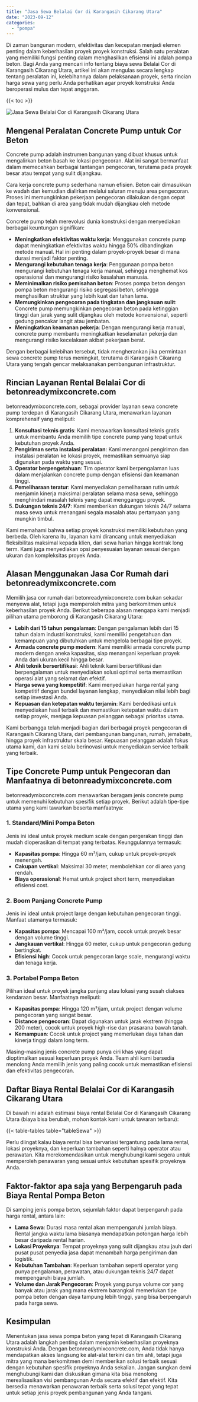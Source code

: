 ```yaml
---
title: "Jasa Sewa Belalai Cor di Karangasih Cikarang Utara"
date: "2023-09-12"
categories: 
  - "pompa"
---
```


Di zaman bangunan modern, efektivitas dan kecepatan menjadi elemen penting dalam keberhasilan proyek proyek konstruksi. Salah satu peralatan yang memiliki fungsi penting dalam menghasilkan efisiensi ini adalah pompa beton. Bagi Anda yang mencari info tentang biaya sewa Belalai Cor di Karangasih Cikarang Utara, artikel ini akan mengulas secara lengkap tentang peralatan ini, kelebihannya dalam pelaksanaan proyek, serta rincian harga sewa yang perlu Anda perhatikan agar proyek konstruksi Anda beroperasi mulus dan tepat anggaran.

{{< toc >}}

![Jasa Sewa Belalai Cor di Karangasih Cikarang Utara](https://betoncor8.github.io/pump/concrete-pump%20(5).png)

## Mengenal Peralatan Concrete Pump untuk Cor Beton

Concrete pump adalah instrumen bangunan yang dibuat khusus untuk mengalirkan beton basah ke lokasi pengecoran. Alat ini sangat bermanfaat dalam memecahkan berbagai tantangan pengecoran, terutama pada proyek besar atau tempat yang sulit dijangkau.

Cara kerja concrete pump sederhana namun efisien. Beton cair dimasukkan ke wadah dan kemudian dialirkan melalui saluran menuju area pengecoran. Proses ini memungkinkan pekerjaan pengecoran dilakukan dengan cepat dan tepat, bahkan di area yang tidak mudah dijangkau oleh metode konvensional.

Concrete pump telah merevolusi dunia konstruksi dengan menyediakan berbagai keuntungan signifikan:

- **Meningkatkan efektivitas waktu kerja**: Menggunakan concrete pump dapat meningkatkan efektivitas waktu hingga 50% dibandingkan metode manual. Hal ini penting dalam proyek-proyek besar di mana durasi menjadi faktor penting.
- **Mengurangi kebutuhan tenaga kerja**: Penggunaan pompa beton mengurangi kebutuhan tenaga kerja manual, sehingga menghemat kos operasional dan mengurangi risiko kesalahan manusia.
- **Meminimalkan risiko pemisahan beton**: Proses pompa beton dengan pompa beton mengurangi risiko segregasi beton, sehingga menghasilkan struktur yang lebih kuat dan tahan lama.
- **Memungkinkan pengecoran pada tingkatan dan jangkauan sulit**: Concrete pump memungkinkan pengecoran beton pada ketinggian tinggi dan jarak yang sulit dijangkau oleh metode konvensional, seperti gedung pencakar langit atau jembatan.
- **Meningkatkan keamanan pekerja**: Dengan mengurangi kerja manual, concrete pump membantu meningkatkan keselamatan pekerja dan mengurangi risiko kecelakaan akibat pekerjaan berat.

Dengan berbagai kelebihan tersebut, tidak mengherankan jika permintaan sewa concrete pump terus meningkat, terutama di Karangasih Cikarang Utara yang tengah gencar melaksanakan pembangunan infrastruktur.

## Rincian Layanan Rental Belalai Cor di betonreadymixconcrete.com

betonreadymixconcrete.com, sebagai provider layanan sewa concrete pump terdepan di Karangasih Cikarang Utara, menawarkan layanan komprehensif yang meliputi:

1. **Konsultasi teknis gratis**: Kami menawarkan konsultasi teknis gratis untuk membantu Anda memilih tipe concrete pump yang tepat untuk kebutuhan proyek Anda.
2. **Pengiriman serta instalasi peralatan**: Kami menangani pengiriman dan instalasi peralatan ke lokasi proyek, memastikan semuanya siap digunakan pada waktu yang sesuai.
3. **Operator berpengetahuan**: Tim operator kami berpengalaman luas dalam menjalankan concrete pump dengan efisiensi dan keamanan tinggi.
4. **Pemeliharaan teratur**: Kami menyediakan pemeliharaan rutin untuk menjamin kinerja maksimal peralatan selama masa sewa, sehingga menghindari masalah teknis yang dapat mengganggu proyek.
5. **Dukungan teknis 24/7**: Kami memberikan dukungan teknis 24/7 selama masa sewa untuk menangani segala masalah atau pertanyaan yang mungkin timbul.

Kami memahami bahwa setiap proyek konstruksi memiliki kebutuhan yang berbeda. Oleh karena itu, layanan kami dirancang untuk menyediakan fleksibilitas maksimal kepada klien, dari sewa harian hingga kontrak long term. Kami juga menyediakan opsi penyesuaian layanan sesuai dengan ukuran dan kompleksitas proyek Anda.

## Alasan Menggunakan Jasa Cor Rumah dari betonreadymixconcrete.com

Memilih jasa cor rumah dari betonreadymixconcrete.com bukan sekadar menyewa alat, tetapi juga memperoleh mitra yang berkomitmen untuk keberhasilan proyek Anda. Berikut beberapa alasan mengapa kami menjadi pilihan utama pemborong di Karangasih Cikarang Utara:

- **Lebih dari 15 tahun pengalaman**: Dengan pengalaman lebih dari 15 tahun dalam industri konstruksi, kami memiliki pengetahuan dan kemampuan yang dibutuhkan untuk mengelola berbagai tipe proyek.
- **Armada concrete pump modern**: Kami memiliki armada concrete pump modern dengan aneka kapasitas, siap menangani keperluan proyek Anda dari ukuran kecil hingga besar.
- **Ahli teknik bersertifikasi**: Ahli teknik kami bersertifikasi dan berpengalaman untuk menyediakan solusi optimal serta memastikan operasi alat yang selamat dan efektif.
- **Harga sewa yang kompetitif**: Kami menyediakan harga rental yang kompetitif dengan bundel layanan lengkap, menyediakan nilai lebih bagi setiap investasi Anda.
- **Kepuasan dan ketepatan waktu terjamin**: Kami berdedikasi untuk menyediakan hasil terbaik dan memastikan ketepatan waktu dalam setiap proyek, menjaga kepuasan pelanggan sebagai prioritas utama.

Kami berbangga telah menjadi bagian dari berbagai proyek pengecoran di Karangasih Cikarang Utara, dari pembangunan bangunan, rumah, jemabatn, hingga proyek infrastruktur skala besar. Kepuasan pelanggan adalah fokus utama kami, dan kami selalu berinovasi untuk menyediakan service terbaik yang terbaik.

## Tipe Concrete Pump untuk Pengecoran dan Manfaatnya di betonreadymixconcrete.com

betonreadymixconcrete.com menawarkan beragam jenis concrete pump untuk memenuhi kebutuhan spesifik setiap proyek. Berikut adalah tipe-tipe utama yang kami tawarkan beserta manfaatnya:

### 1\. Standard/Mini Pompa Beton

Jenis ini ideal untuk proyek medium scale dengan pergerakan tinggi dan mudah dioperasikan di tempat yang terbatas. Keunggulannya termasuk:

- **Kapasitas pompa**: Hingga 60 m³/jam, cukup untuk proyek-proyek menengah.
- **Cakupan vertikal**: Maksimal 30 meter, membolehkan cor di area yang rendah.
- **Biaya operasional**: Hemat untuk project short term, menyediakan efisiensi cost.

### 2\. Boom Panjang Concrete Pump

Jenis ini ideal untuk project large dengan kebutuhan pengecoran tinggi. Manfaat utamanya termasuk:

- **Kapasitas pompa**: Mencapai 100 m³/jam, cocok untuk proyek besar dengan volume tinggi.
- **Jangkauan vertikal**: Hingga 60 meter, cukup untuk pengecoran gedung bertingkat.
- **Efisiensi high**: Cocok untuk pengecoran large scale, mengurangi waktu dan tenaga kerja.

### 3\. Portabel Pompa Beton

Pilihan ideal untuk proyek jangka panjang atau lokasi yang susah diakses kendaraan besar. Manfaatnya meliputi:

- **Kapasitas pompa**: Hingga 120 m³/jam, untuk project dengan volume pengecoran yang sangat besar.
- **Distance pengecoran**: Dapat digunakan untuk jarak ekstrem (hingga 200 meter), cocok untuk proyek high-rise dan prasarana bawah tanah.
- **Kemampuan**: Cocok untuk project yang memerlukan daya tahan dan kinerja tinggi dalam long term.

Masing-masing jenis concrete pump punya ciri khas yang dapat dioptimalkan sesuai keperluan proyek Anda. Team ahli kami bersedia menolong Anda memilih jenis yang paling cocok untuk memastikan efisiensi dan efektivitas pengecoran.

## Daftar Biaya Rental Belalai Cor di Karangasih Cikarang Utara

Di bawah ini adalah estimasi biaya rental Belalai Cor di Karangasih Cikarang Utara (biaya bisa berubah, mohon kontak kami untuk tawaran terbaru):

{{< table-tables table="tableSewa" >}}

Perlu diingat kalau biaya rental bisa bervariasi tergantung pada lama rental, lokasi proyeknya, dan keperluan tambahan seperti halnya operator atau perawatan. Kita merekomendasikan untuk menghubungi kami segera untuk memperoleh penawaran yang sesuai untuk kebutuhan spesifik proyeknya Anda.

## Faktor-faktor apa saja yang Berpengaruh pada Biaya Rental Pompa Beton

Di samping jenis pompa beton, sejumlah faktor dapat berpengaruh pada harga rental, antara lain:

- **Lama Sewa**: Durasi masa rental akan mempengaruhi jumlah biaya. Rental jangka waktu lama biasanya mendapatkan potongan harga lebih besar daripada rental harian.
- **Lokasi Proyeknya**: Tempat proyeknya yang sulit dijangkau atau jauh dari pusat pusat penyedia jasa dapat menambah harga pengiriman dan logistik.
- **Kebutuhan Tambahan**: Keperluan tambahan seperti operator yang punya pengalaman, perawatan, atau dukungan teknis 24/7 dapat mempengaruhi biaya jumlah.
- **Volume dan Jarak Pengecoran**: Proyek yang punya volume cor yang banyak atau jarak yang mana ekstrem barangkali memerlukan tipe pompa beton dengan daya tampung lebih tinggi, yang bisa berpengaruh pada harga sewa.

## Kesimpulan

Menentukan jasa sewa pompa beton yang tepat di Karangasih Cikarang Utara adalah langkah penting dalam menjamin keberhasilan proyeknya konstruksi Anda. Dengan betonreadymixconcrete.com, Anda tidak hanya mendapatkan akses langsung ke alat-alat terkini dan tim ahli, tetapi juga mitra yang mana berkomitmen demi memberikan solusi terbaik sesuai dengan kebutuhan spesifik proyeknya Anda sekalian. Jangan sungkan demi menghubungi kami dan diskusikan gimana kita bisa menolong merealisasikan visi pembangunan Anda secara efektif dan efektif. Kita bersedia menawarkan penawaran terbaik serta solusi tepat yang tepat untuk setiap jenis proyek pembangunan yang Anda tangani.
